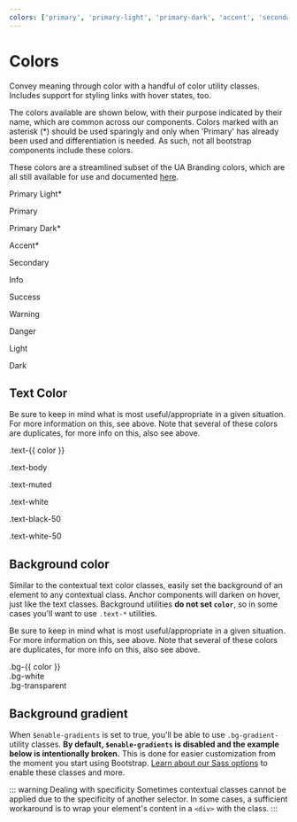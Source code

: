 ```yaml
---
colors: ['primary', 'primary-light', 'primary-dark', 'accent', 'secondary', 'info', 'success', 'warning', 'danger', 'light', 'dark']
---
```


# Colors

<p class="lead">Convey meaning through color with a handful of color utility classes. Includes support for styling links with hover states, too.</p>

The colors available are shown below, with their purpose indicated by their name, which are common across our components. Colors marked with an asterisk (*) should be used sparingly and only when 'Primary' has already been used and differentiation is needed. As such, not all bootstrap components include these colors.

These colors are a streamlined subset of the UA Branding colors, which are all still available for use and documented [here](./ua-branding.html).

Primary Light*

Primary

Primary Dark*

Accent*

Secondary

Info

Success

Warning

Danger

Light

Dark

## Text Color

Be sure to keep in mind what is most useful/appropriate in a given situation. For more information on this, see above. Note that several of these colors are duplicates, for more info on this, also see above.

<p v-for="color in $page.frontmatter.colors" :key="color"
   :class="['text-' + color, { 'bg-dark': color == 'light'}]">
  .text-{{ color }}
</p>
<p class="text-body">.text-body</p>
<p class="text-muted">.text-muted</p>
<p class="text-white bg-dark">.text-white</p>
<p class="text-black-50">.text-black-50</p>
<p class="text-white-50 bg-dark">.text-white-50</p>

## Background color

Similar to the contextual text color classes, easily set the background of an element to any contextual class. Anchor components will darken on hover, just like the text classes. Background utilities **do not set `color`**, so in some cases you'll want to use `.text-*` utilities.

Be sure to keep in mind what is most useful/appropriate in a given situation. For more information on this, see above. Note that several of these colors are duplicates, for more info on this, also see above.

<Example>
  <div v-for="color in $page.frontmatter.colors" :key="color"
       class="p-3 mb-2"
       :class="['bg-' + color, color == 'light' || color == 'warning' ? 'text-dark' : 'text-light']">
    .bg-{{ color }}
  </div>
  <div class="p-3 mb-2 bg-white text-dark">.bg-white</div>
  <div class="p-3 mb-2 bg-transparent text-dark">.bg-transparent</div>
</Example>

## Background gradient

When `$enable-gradients` is set to true, you'll be able to use `.bg-gradient-` utility classes. **By default, `$enable-gradients` is disabled and the example below is intentionally broken.** This is done for easier customization from the moment you start using Bootstrap. [Learn about our Sass options]() to enable these classes and more.

<Example>
  <!-- {% for color in site.data.theme-colors %}
  <div class="p-3 mb-2 bg-gradient-{{ color.name }} {% if color.name == "light" or color.name == "warning" %}text-dark{% else %}text-white{% endif %}">.bg-gradient-{{ color.name }}</div>
  {% endfor %} -->
</Example>


::: warning Dealing with specificity
Sometimes contextual classes cannot be applied due to the specificity of another selector. In some cases, a sufficient workaround is to wrap your element's content in a `<div>` with the class.
:::

